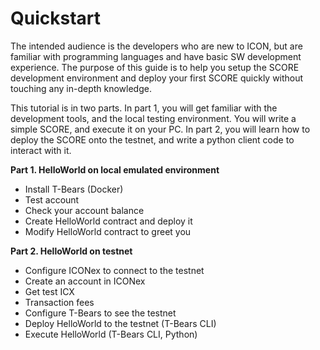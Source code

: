 # Quickstart



The intended audience is the developers who are new to ICON, but are familiar with programming languages and have basic SW development experience. The purpose of this guide is to help you setup the SCORE development environment and deploy your first SCORE quickly without touching any in-depth knowledge.

This tutorial is in two parts. In part 1, you will get familiar with the development tools, and the local testing environment. You will write a simple SCORE, and execute it on your PC. In part 2, you will learn how to deploy the SCORE onto the testnet, and write a python client code to interact with it.

**Part 1. HelloWorld on local emulated environment**

* Install T-Bears \(Docker\)
* Test account
* Check your account balance
* Create HelloWorld contract and deploy it
* Modify HelloWorld contract to greet you

**Part 2. HelloWorld on testnet**

* Configure ICONex to connect to the testnet
* Create an account in ICONex
* Get test ICX
* Transaction fees
* Configure T-Bears to see the testnet
* Deploy HelloWorld to the testnet \(T-Bears CLI\)
* Execute HelloWorld \(T-Bears CLI, Python\)


